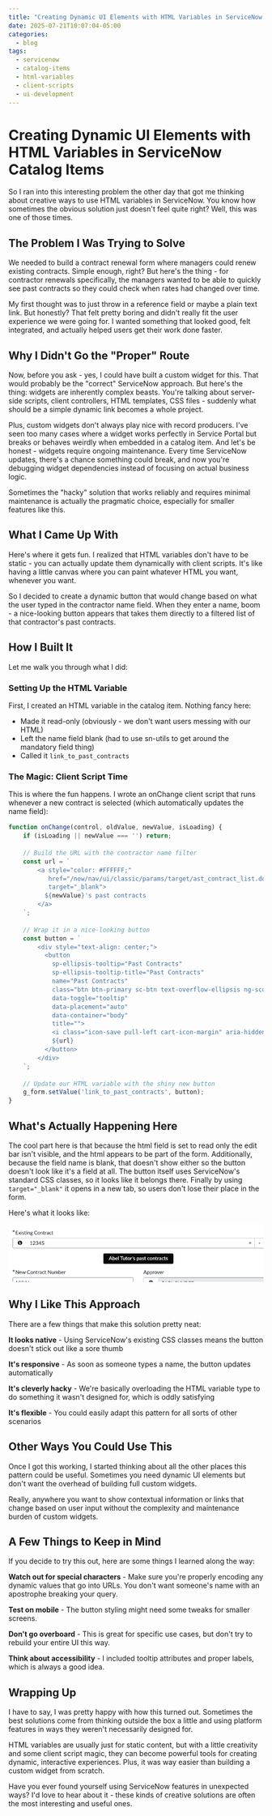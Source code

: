```yaml
---
title: "Creating Dynamic UI Elements with HTML Variables in ServiceNow Catalog Items"
date: 2025-07-21T10:07:04-05:00
categories:
  - blog
tags:
  - servicenow
  - catalog-items
  - html-variables
  - client-scripts
  - ui-development
---
```


# Creating Dynamic UI Elements with HTML Variables in ServiceNow Catalog Items

So I ran into this interesting problem the other day that got me thinking about creative ways to use HTML variables in ServiceNow. You know how sometimes the obvious solution just doesn't feel quite right? Well, this was one of those times.

## The Problem I Was Trying to Solve

We needed to build a contract renewal form where managers could renew existing contracts. Simple enough, right? But here's the thing - for contractor renewals specifically, the managers wanted to be able to quickly see past contracts so they could check when rates had changed over time.

My first thought was to just throw in a reference field or maybe a plain text link. But honestly? That felt pretty boring and didn't really fit the user experience we were going for. I wanted something that looked good, felt integrated, and actually helped users get their work done faster.

## Why I Didn't Go the "Proper" Route

Now, before you ask - yes, I could have built a custom widget for this. That would probably be the "correct" ServiceNow approach. But here's the thing: widgets are inherently complex beasts. You're talking about server-side scripts, client controllers, HTML templates, CSS files - suddenly what should be a simple dynamic link becomes a whole project.

Plus, custom widgets don't always play nice with record producers. I've seen too many cases where a widget works perfectly in Service Portal but breaks or behaves weirdly when embedded in a catalog item. And let's be honest - widgets require ongoing maintenance. Every time ServiceNow updates, there's a chance something could break, and now you're debugging widget dependencies instead of focusing on actual business logic.

Sometimes the "hacky" solution that works reliably and requires minimal maintenance is actually the pragmatic choice, especially for smaller features like this.

## What I Came Up With

Here's where it gets fun. I realized that HTML variables don't have to be static - you can actually update them dynamically with client scripts. It's like having a little canvas where you can paint whatever HTML you want, whenever you want.

So I decided to create a dynamic button that would change based on what the user typed in the contractor name field. When they enter a name, boom - a nice-looking button appears that takes them directly to a filtered list of that contractor's past contracts.

## How I Built It

Let me walk you through what I did:

### Setting Up the HTML Variable

First, I created an HTML variable in the catalog item. Nothing fancy here:
- Made it read-only (obviously - we don't want users messing with our HTML)
- Left the name field blank (had to use sn-utils to get around the mandatory field thing)
- Called it `link_to_past_contracts`

### The Magic: Client Script Time

This is where the fun happens. I wrote an onChange client script that runs whenever a new contract is selected (which automatically updates the name field):

```javascript
function onChange(control, oldValue, newValue, isLoading) {
    if (isLoading || newValue === '') return;
    
    // Build the URL with the contractor name filter
    const url = `
        <a style="color: #FFFFFF;"
           href="/now/nav/ui/classic/params/target/ast_contract_list.do?sysparm_query=short_descriptionLIKE${newValue}^ORDERBYDESCstarts"
           target="_blank">
          ${newValue}'s past contracts
        </a>
    `;
    
    // Wrap it in a nice-looking button
    const button = `
        <div style="text-align: center;">
          <button
            sp-ellipsis-tooltip="Past Contracts"
            sp-ellipsis-tooltip-title="Past Contracts"
            name="Past Contracts"
            class="btn btn-primary sc-btn text-overflow-ellipsis ng-scope"
            data-toggle="tooltip"
            data-placement="auto"
            data-container="body"
            title="">
            <i class="icon-save pull-left cart-icon-margin" aria-hidden="true"></i>
            ${url}
          </button>
        </div>
    `;
    
    // Update our HTML variable with the shiny new button
    g_form.setValue('link_to_past_contracts', button);
}
```

## What's Actually Happening Here

The cool part here is that because the html field is set to read only the edit bar isn't visible, and the html appears to be part of the form. Additionally, because the field name is blank, that doesn't show either so the button doesn't look like it's a field at all. The button itself uses ServiceNow's standard CSS classes, so it looks like it belongs there. Finally by using `target="_blank"` it opens in a new tab, so users don't lose their place in the form.

Here's what it looks like:

![screenshot of the button](/assets/images/html_variable.png)

## Why I Like This Approach

There are a few things that make this solution pretty neat:

**It looks native** - Using ServiceNow's existing CSS classes means the button doesn't stick out like a sore thumb

**It's responsive** - As soon as someone types a name, the button updates automatically

**It's cleverly hacky** - We're basically overloading the HTML variable type to do something it wasn't designed for, which is oddly satisfying

**It's flexible** - You could easily adapt this pattern for all sorts of other scenarios

## Other Ways You Could Use This

Once I got this working, I started thinking about all the other places this pattern could be useful. Sometimes you need dynamic UI elements but don't want the overhead of building full custom widgets.

Really, anywhere you want to show contextual information or links that change based on user input without the complexity and maintenance burden of custom widgets.

## A Few Things to Keep in Mind

If you decide to try this out, here are some things I learned along the way:

**Watch out for special characters** - Make sure you're properly encoding any dynamic values that go into URLs. You don't want someone's name with an apostrophe breaking your query.

**Test on mobile** - The button styling might need some tweaks for smaller screens.

**Don't go overboard** - This is great for specific use cases, but don't try to rebuild your entire UI this way.

**Think about accessibility** - I included tooltip attributes and proper labels, which is always a good idea.

## Wrapping Up

I have to say, I was pretty happy with how this turned out. Sometimes the best solutions come from thinking outside the box a little and using platform features in ways they weren't necessarily designed for.

HTML variables are usually just for static content, but with a little creativity and some client script magic, they can become powerful tools for creating dynamic, interactive experiences. Plus, it was way easier than building a custom widget from scratch.

Have you ever found yourself using ServiceNow features in unexpected ways? I'd love to hear about it - these kinds of creative solutions are often the most interesting and useful ones.
